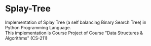 # Splay-Tree
Implementation of Splay Tree (a self balancing Binary Search Tree) in Python Programming Language.<br />
This implementation is Course Project of Course "Data Structures & Algorithms" (CS-211)
